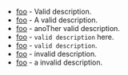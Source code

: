 - [foo](bar) - Valid description.
- [foo](bar) - A valid description.
- [foo](bar) - anoTher valid description.
- [foo](bar) - `valid description` here.
- [foo](bar) - `valid description`.
- [foo](bar) - invalid description.
- [foo](bar) - a invalid description.
